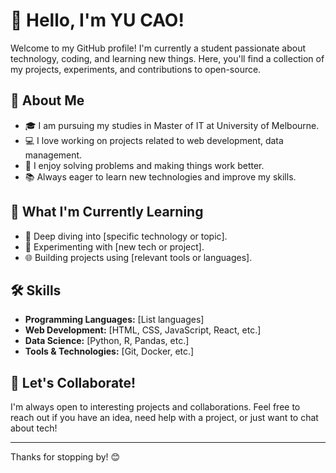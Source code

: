 # 👋 Hello, I'm YU CAO!

Welcome to my GitHub profile! I'm currently a student passionate about technology, coding, and learning new things. Here, you'll find a collection of my projects, experiments, and contributions to open-source. 

## 🚀 About Me

- 🎓 I am pursuing my studies in Master of IT at University of Melbourne.
- 💻 I love working on projects related to web development, data management.
- 🌟 I enjoy solving problems and making things work better.
- 📚 Always eager to learn new technologies and improve my skills.

## 🌱 What I'm Currently Learning

- 📖 Deep diving into [specific technology or topic].
- 🤖 Experimenting with [new tech or project].
- 🌐 Building projects using [relevant tools or languages].

## 🛠️ Skills

- **Programming Languages:** [List languages]
- **Web Development:** [HTML, CSS, JavaScript, React, etc.]
- **Data Science:** [Python, R, Pandas, etc.]
- **Tools & Technologies:** [Git, Docker, etc.]

## 💬 Let's Collaborate!

I'm always open to interesting projects and collaborations. Feel free to reach out if you have an idea, need help with a project, or just want to chat about tech!

---

Thanks for stopping by! 😊

